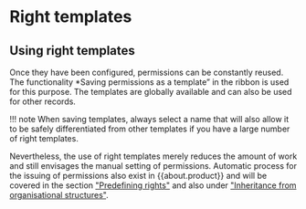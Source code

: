 # Right templates

## Using right templates

Once they have been configured, permissions can be constantly reused. The functionality *Saving permissions as a template” in the ribbon is used for this purpose. The templates are globally available and can also be used for other records.

!!! note
    When saving templates, always select a name that will also allow it to be safely differentiated from other templates if you have a large number of right templates.

Nevertheless, the use of right templates merely reduces the amount of work and still envisages the manual setting of permissions. Automatic process for the issuing of permissions also exist in {{about.product}} and will be covered in the section ["Predefining rights"]({{url.placeholder}}) and also under ["Inheritance from organisational structures"]({{url.placeholder}}).
